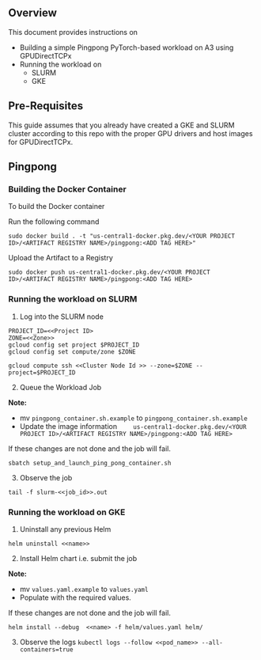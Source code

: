 ## Overview

This document provides instructions on 
* Building a simple Pingpong PyTorch-based workload on A3 using GPUDirectTCPx
* Running the workload on
    - SLURM
    - GKE


## Pre-Requisites

This guide assumes that you already have created a GKE and SLURM cluster according to this repo with the proper GPU drivers and host images for GPUDirectTCPx.


## Pingpong

### Building the Docker Container

To build the Docker container 

Run the following command

```
sudo docker build . -t "us-central1-docker.pkg.dev/<YOUR PROJECT ID>/<ARTIFACT REGISTRY NAME>/pingpong:<ADD TAG HERE>"
```

Upload the Artifact to a Registry 
```
sudo docker push us-central1-docker.pkg.dev/<YOUR PROJECT ID>/<ARTIFACT REGISTRY NAME>/pingpong:<ADD TAG HERE>
```

### Running the workload on SLURM

1. Log into the SLURM node

```
PROJECT_ID=<<Project ID>
ZONE=<<Zone>> 
gcloud config set project $PROJECT_ID
gcloud config set compute/zone $ZONE

gcloud compute ssh <<Cluster Node Id >> --zone=$ZONE --project=$PROJECT_ID
```

2. Queue the Workload Job

**Note:** 
* mv `pingpong_container.sh.example` to `pingpong_container.sh.example`
* Update the image information `    us-central1-docker.pkg.dev/<YOUR PROJECT ID>/<ARTIFACT REGISTRY NAME>/pingpong:<ADD TAG HERE>`

If these changes are not done and the job will fail.

```
sbatch setup_and_launch_ping_pong_container.sh
```

3. Observe the job 

```
tail -f slurm-<<job_id>>.out
```

### Running the workload on GKE

1. Uninstall any previous Helm 

```
helm uninstall <<name>>
```

2. Install Helm chart i.e. submit the job

**Note:**
* mv `values.yaml.example` to `values.yaml`
* Populate with the required values.

If these changes are not done and the job will fail.

```
helm install --debug  <<name> -f helm/values.yaml helm/
```
3. Observe the logs 
```kubectl logs --follow <<pod_name>> --all-containers=true```
